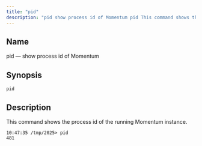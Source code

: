 ```yaml
---
title: "pid"
description: "pid show process id of Momentum pid This command shows the process id of the running Momentum instance..."
---
```


<a name="console_commands.pid"></a> 
## Name

pid — show process id of Momentum

## Synopsis

`pid`

<a name="idp9095904"></a> 
## Description

This command shows the process id of the running Momentum instance.

```
10:47:35 /tmp/2025> pid
481
```